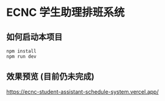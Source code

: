 # ECNC 学生助理排班系统
## 如何启动本项目

```
npm install
npm run dev
```

## 效果预览 (目前仍未完成)
https://ecnc-student-assistant-schedule-system.vercel.app/